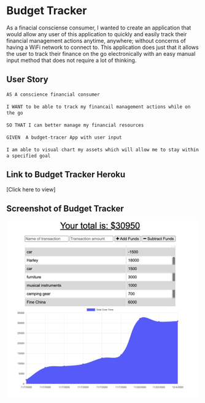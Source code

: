 # Budget Tracker

As a finacial consciense consumer, I wanted to create an application that would allow any
user of this application to quickly and easily track their financial management actions anytime,
anywhere; without concerns of having a WiFi network to connect to.  This application does just that
it allows the user to track their finance on the go electronically with an easy manual input method
that does not require a lot of thinking.

## User Story

```
AS A conscience financial consumer

I WANT to be able to track my financail management actions while on the go

SO THAT I can better manage my financial resources

GIVEN  A budget-tracer App with user input

I am able to visual chart my assets which will allow me to stay within a specified goal
```

## Link to Budget Tracker Heroku

[Click here to view]

## Screenshot of Budget Tracker

![Screenshot of budget-tracker.png home page](images/budget-tracker.png)
